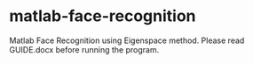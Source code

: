 # matlab-face-recognition
Matlab Face Recognition using Eigenspace method. Please read GUIDE.docx before running the program.
